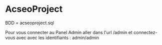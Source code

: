 AcseoProject
============

BDD = acseoproject.sql

Pour vous connecter au Panel Admin aller dans l'url /admin et connectez-vous avec avec les identifiants : admin/admin